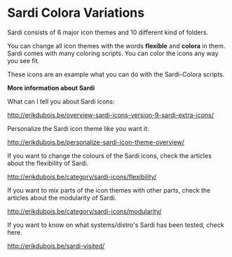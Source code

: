 # Sardi Colora Variations

Sardi consists of 6 major icon themes and 10 different kind of folders.

You can change all icon themes with the words **flexible** and **colora** in them.
Sardi comes with many coloring scripts. You can color the icons any way you see fit.

These icons are an example what you can do with the Sardi-Colora scripts.


**More information about Sardi**


What can I tell you about Sardi icons: 

http://erikdubois.be/overview-sardi-icons-version-9-sardi-extra-icons/


Personalize the Sardi icon theme like you want it: 

http://erikdubois.be/personalize-sardi-icon-theme-overview/



If you want to change the colours of the Sardi icons, check the articles about the flexibility of Sardi.

http://erikdubois.be/category/sardi-icons/flexibility/



If you want to mix parts of the icon themes with other parts, check the articles about the modularity of Sardi.

http://erikdubois.be/category/sardi-icons/modularity/



If you want to know on what systems/distro's Sardi has been tested, check here.

http://erikdubois.be/sardi-visited/
